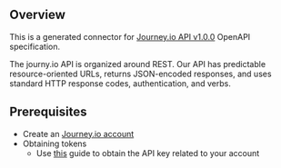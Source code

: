 ## Overview
This is a generated connector for [Journey.io API v1.0.0](https://www.journey.io/) OpenAPI specification.

The journy.io API is organized around REST. Our API has predictable resource-oriented URLs, returns JSON-encoded responses, and uses standard HTTP response codes, authentication, and verbs.
 
## Prerequisites
* Create an [Journey.io account](https://www.journey.io/)
* Obtaining tokens
    - Use [this](https://developers.journy.io/#section/Authentication) guide to obtain the API key related to your account
